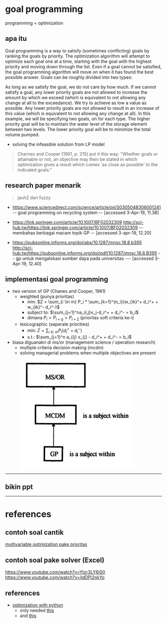 # goal programming 

programming = optimization 

## apa itu 
Goal programming is a way to satisfy (sometimes conflicting) goals by ranking the goals by priority. The optimization algorithm will attempt to optimize each goal one at a time, starting with the goal with the highest priority and moving down through the list. Even if a goal cannot be satisfied, the goal programming algorithm will move on when it has found the best possible answer. Goals can be roughly divided into two types:

As long as we satisfy the goal, we do not care by how much. If we cannot satisfy a goal, any lower priority goals are not allowed to increase the amount by which we exceed (which is equivalent to not allowing any change at all to the exceedance).
We try to achieve as low a value as possible. Any lower priority goals are not allowed to result in an increase of this value (which is equivalent to not allowing any change at all).
In this example, we will be specifying two goals, on for each type. The higher priority goal will be to maintain the water level of the storage element between two levels. The lower priority goal will be to minimize the total volume pumped.

- solving the infeasible solution from LP model

>Charnes and Cooper (1961, p. 215) put it this way:
"Whether goals or attainable or not, an objective may then be stated in which
optimization gives a result which comes 'as close as possible' to the indicated
goals." 

## research paper menarik
> jauh2 dari fuzzy
- https://www.sciencedirect.com/science/article/pii/S0305048306001241 -- goal programming on recycling system -- [accessed 3-Apr-19, 11.38]
- https://link.springer.com/article/10.1007/BF02032309 http://sci-hub.tw/https://link.springer.com/article/10.1007/BF02032309 -- membahas berbagai macam topik GP -- [accessed 3-apr-19, 12.20]

- https://pubsonline.informs.org/doi/abs/10.1287/mnsc.18.8.b395 http://sci-hub.tw/https://pubsonline.informs.org/doi/pdf/10.1287/mnsc.18.8.B395 -- gp untuk mengalokasi sumber daya pada universitas --- [accessed 3-Apr-19, 12.40]


## implementasi goal programming 
- two version of GP (Chanes and Cooper, 1961)
  - weighted (punya prioritas)
    - min: $Z = \sum_{i \in m} P_i * \sum_{k=1}^{n_i}(w_{ik}^+ d_i^+ + w_{ik}^- d_i^-)$
    - subject to: $\sum_{j=1}^na_{i,j}x_j-d_i^+ + d_i^- = b_i$
    - dimana $P_i > P_{i+q} > P_{i+2}$ (prioritas soft criteria ke-i)
  - lexicographic (seperate priorities)
    - min: $Z = \sum_{i\in m} P_i (d_i^+ + d_i^-)$
    - s.t.: $\sum_{j=1}^n a_{ij} x_{j} - d_i^+ + d_i^- = b_i$
- biasa diguanakn di ms/or (management science / operation research)
  - multiple criteria decision making (mcdm)
  - solving managerial problems when multiple objectives are present
  ![](img/bagian_GP_pada_MSOR.png)
--------


## bikin ppt 

------
# references

## contoh soal cantik 
[multivariable optimization pake prioritas](http://prejudice.tripod.com/ME30B/two_gp.htm)
## contoh soal pake solver (Excel)
https://www.youtube.com/watch?v=Ytzr3LY6iS0
https://www.youtube.com/watch?v=iIdDPl2nkYo

## references
- [optimization with python](https://www2.hawaii.edu/~jonghyun/classes/S18/CEE696/schedule.html)
    - only needed [this](https://www2.hawaii.edu/~jonghyun/classes/S18/CEE696/files/04_scipy_optimize.pdf)
    - and [this](https://www2.hawaii.edu/~jonghyun/classes/S18/CEE696/files/08_scipy_optimize2.pdf)


